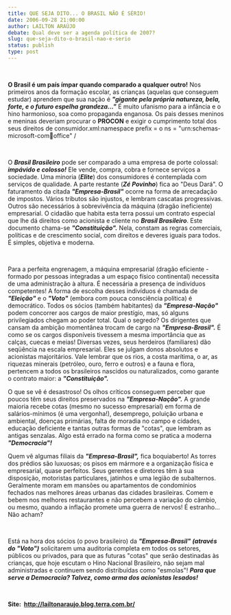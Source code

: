 ```yaml
---
title: QUE SEJA DITO... O BRASIL NÃO É SÉRIO!
date: 2006-09-28 21:00:00
author: LAILTON ARAÚJO
debate: Qual deve ser a agenda política de 2007?
slug: que-seja-dito-o-brasil-nao-e-serio
status: publish 
type: post
---
```


 


**O Brasil é um país ímpar quando comparado a qualquer outro!** Nos primeiros anos da formação escolar, as crianças (aquelas que conseguem estudar) aprendem que sua nação é ***"gigante pela própria natureza, bela, forte, e o futuro espelha grandeza..."*** É muito ufanismo para a infância e o hino harmonioso, soa como propaganda enganosa. Os pais desses meninos e meninas deveriam procurar o **PROCON** e exigir o cumprimento total dos seus direitos de consumidor.xml:namespace prefix = o ns = "urn:schemas-microsoft-com:office:office" /


 


O ***Brasil Brasileiro*** pode ser comparado a uma empresa de porte colossal: ***impávido e colosso!*** Ele vende, compra, cobra e fornece serviços a sociedade. Uma minoria (***Elite***) dos consumidores é contemplada com serviços de qualidade. A parte restante (***Zé Povinho***) fica ao "Deus Dará". O faturamento da citada ***"Empresa-Brasil"*** ocorre na forma de arrecadação de impostos. Vários tributos são injustos, e lembram cascatas progressivas. Outros são necessários à sobrevivência da máquina (dragão ineficiente) empresarial. O cidadão que habita esta terra possui um contrato especial que lhe dá direitos como acionista e cliente no ***Brasil Brasileiro***. Este documento chama-se ***"Constituição".*** Nela, constam as regras comerciais, políticas e de crescimento social, com direitos e deveres iguais para todos. É simples, objetiva e moderna. 


 


Para a perfeita engrenagem, a máquina empresarial (dragão eficiente - formado por pessoas integradas a um espaço físico continental) necessita de uma administração à altura. É necessária a presença de indivíduos competentes! A forma de escolha desses indivíduos é chamada de ***"Eleição"*** e o ***"Voto"*** (embora com pouca consciência política) é democrático. Todos os sócios (também habitantes) da ***"Empresa-Nação"*** podem concorrer aos cargos de maior prestígio, mas, só alguns privilegiados chegam ao poder total. Qual o segredo? Os dirigentes que cansam da ambição momentânea trocam de cargo na ***"Empresa-Brasil".*** É como se os cargos disponíveis tivessem a mesma importância que as calças, cuecas e meias! Diversas vezes, seus herdeiros (familiares) dão seqüência na escala empresarial. Eles se julgam donos absolutos e acionistas majoritários. Vale lembrar que os rios, a costa marítima, o ar, as riquezas minerais (petróleo, ouro, ferro e outros) e a fauna e flora, pertencem a todos os brasileiros nascidos ou naturalizados, como garante o contrato maior: a ***"Constituição".***



O que se vê é desastroso! Os olhos críticos conseguem perceber que poucos têm seus direitos preservados na ***"Empresa-Nação".*** A grande maioria recebe cotas (mesmo no sucesso empresarial) em forma de salários-mínimos (é uma vergonha!), desemprego, poluição urbana e ambiental, doenças primárias, falta de moradia no campo e cidades, educação deficiente e tantas outras formas de "cotas", que lembram as antigas senzalas. Algo está errado na forma como se pratica a moderna ***"Democracia"!*** 



Quem vê algumas filiais da ***"Empresa-Brasil",*** fica boquiaberto! As torres dos prédios são luxuosas; os pisos em mármore e a organização física e empresarial, quase perfeitos. Seus gerentes e diretores têm à sua disposição, motoristas particulares, jatinhos e uma legião de subalternos. Geralmente moram em mansões ou apartamentos de condomínios fechados nas melhores áreas urbanas das cidades brasileiras. Comem e bebem nos melhores restaurantes e não percebem a variação do câmbio, ou mesmo, quando a inflação promete uma guerra de nervos! É estranho... Não acham?


 


Está na hora dos sócios (o povo brasileiro) da ***"Empresa-Brasil"*** ***(através do "Voto")*** solicitarem uma auditoria completa em todos os setores, públicos ou privados, para que as futuras "cotas" que serão destinadas às crianças, que hoje escutam o Hino Nacional Brasileiro, não sejam mal administradas e continuem sendo distribuídas como "esmolas"! ***Para que serve a Democracia? Talvez, como arma dos acionistas lesados!***


 


**Site:  <http://lailtonaraujo.blog.terra.com.br/>**


 


 


 




